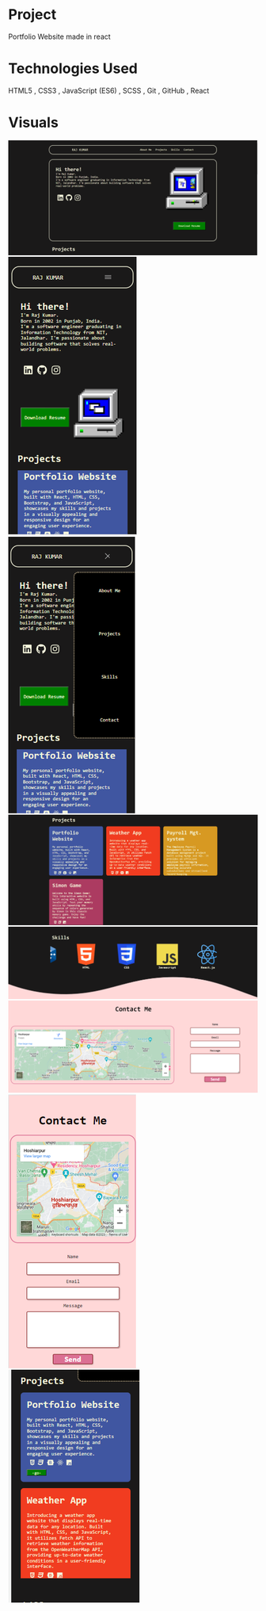 # Project
Portfolio Website made in react
# Technologies Used
HTML5
, CSS3
, JavaScript (ES6)
, SCSS
, Git
, GitHub
, React
# Visuals
![cover page](images/1.png)
![cover page](images/2.png)
![page](images/3.png)
![page](images/4.png)
![page](images/5.png)
![page](images/6.png)
![page](images/7.png)
![page](images/8.png)

